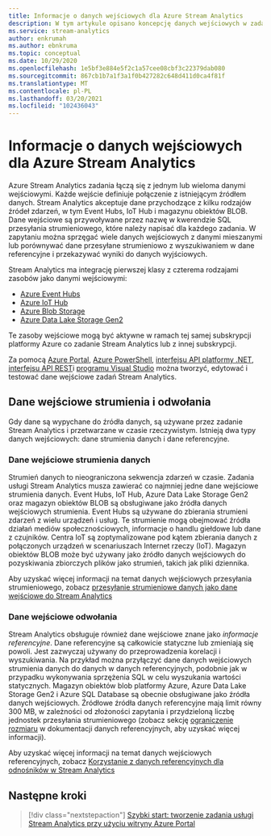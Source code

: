 ```yaml
---
title: Informacje o danych wejściowych dla Azure Stream Analytics
description: W tym artykule opisano koncepcję danych wejściowych w zadaniu Azure Stream Analytics, porównując dane wejściowe przesyłania strumieniowego z danymi wejściowymi.
ms.service: stream-analytics
author: enkrumah
ms.author: ebnkruma
ms.topic: conceptual
ms.date: 10/29/2020
ms.openlocfilehash: 1e5bf3e884e5f2c1a57cee08cbf3c22379dab080
ms.sourcegitcommit: 867cb1b7a1f3a1f0b427282c648d411d0ca4f81f
ms.translationtype: MT
ms.contentlocale: pl-PL
ms.lasthandoff: 03/20/2021
ms.locfileid: "102436043"
---
```

# <a name="understand-inputs-for-azure-stream-analytics"></a>Informacje o danych wejściowych dla Azure Stream Analytics

Azure Stream Analytics zadania łączą się z jednym lub wieloma danymi wejściowymi. Każde wejście definiuje połączenie z istniejącym źródłem danych. Stream Analytics akceptuje dane przychodzące z kilku rodzajów źródeł zdarzeń, w tym Event Hubs, IoT Hub i magazynu obiektów BLOB. Dane wejściowe są przywoływane przez nazwę w kwerendzie SQL przesyłania strumieniowego, które należy napisać dla każdego zadania. W zapytaniu można sprzęgać wiele danych wejściowych z danymi mieszanymi lub porównywać dane przesyłane strumieniowo z wyszukiwaniem w dane referencyjne i przekazywać wyniki do danych wyjściowych. 

Stream Analytics ma integrację pierwszej klasy z czterema rodzajami zasobów jako danymi wejściowymi:
- [Azure Event Hubs](https://azure.microsoft.com/services/event-hubs/)
- [Azure IoT Hub](https://azure.microsoft.com/services/iot-hub/) 
- [Azure Blob Storage](https://azure.microsoft.com/services/storage/blobs/) 
- [Azure Data Lake Storage Gen2](../storage/blobs/data-lake-storage-introduction.md) 

Te zasoby wejściowe mogą być aktywne w ramach tej samej subskrypcji platformy Azure co zadanie Stream Analytics lub z innej subskrypcji.

Za pomocą [Azure Portal](stream-analytics-quick-create-portal.md#configure-job-input),  [Azure PowerShell](/powershell/module/az.streamanalytics/New-azStreamAnalyticsInput), [interfejsu API platformy .NET](/dotnet/api/microsoft.azure.management.streamanalytics.inputsoperationsextensions), [interfejsu API REST](/rest/api/streamanalytics/2016-03-01/inputs)i [programu Visual Studio](stream-analytics-tools-for-visual-studio-install.md) można tworzyć, edytować i testować dane wejściowe zadań Stream Analytics.

## <a name="stream-and-reference-inputs"></a>Dane wejściowe strumienia i odwołania
Gdy dane są wypychane do źródła danych, są używane przez zadanie Stream Analytics i przetwarzane w czasie rzeczywistym. Istnieją dwa typy danych wejściowych: dane strumienia danych i dane referencyjne.

### <a name="data-stream-input"></a>Dane wejściowe strumienia danych
Strumień danych to nieograniczona sekwencja zdarzeń w czasie. Zadania usługi Stream Analytics musza zawierać co najmniej jedne dane wejściowe strumienia danych. Event Hubs, IoT Hub, Azure Data Lake Storage Gen2 oraz magazyn obiektów BLOB są obsługiwane jako źródła danych wejściowych strumienia. Event Hubs są używane do zbierania strumieni zdarzeń z wielu urządzeń i usług. Te strumienie mogą obejmować źródła działań mediów społecznościowych, informacje o handlu giełdowe lub dane z czujników. Centra IoT są zoptymalizowane pod kątem zbierania danych z połączonych urządzeń w scenariuszach Internet rzeczy (IoT).  Magazyn obiektów BLOB może być używany jako źródło danych wejściowych do pozyskiwania zbiorczych plików jako strumień, takich jak pliki dziennika.  

Aby uzyskać więcej informacji na temat danych wejściowych przesyłania strumieniowego, zobacz [przesyłanie strumieniowe danych jako dane wejściowe do Stream Analytics](stream-analytics-define-inputs.md)

### <a name="reference-data-input"></a>Dane wejściowe odwołania
Stream Analytics obsługuje również dane wejściowe znane jako *informacje referencyjne*. Dane referencyjne są całkowicie statyczne lub zmieniają się powoli. Jest zazwyczaj używany do przeprowadzenia korelacji i wyszukiwania. Na przykład można przyłączyć dane danych wejściowych strumienia danych do danych w danych referencyjnych, podobnie jak w przypadku wykonywania sprzężenia SQL w celu wyszukania wartości statycznych. Magazyn obiektów blob platformy Azure, Azure Data Lake Storage Gen2 i Azure SQL Database są obecnie obsługiwane jako źródła danych wejściowych. Źródłowe źródła danych referencyjne mają limit równy 300 MB, w zależności od złożoności zapytania i przydzieloną liczbę jednostek przesyłania strumieniowego (zobacz sekcję [ograniczenie rozmiaru](stream-analytics-use-reference-data.md#size-limitation) w dokumentacji danych referencyjnych, aby uzyskać więcej informacji).

Aby uzyskać więcej informacji na temat danych wejściowych referencyjnych, zobacz [Korzystanie z danych referencyjnych dla odnośników w Stream Analytics](stream-analytics-use-reference-data.md)

## <a name="next-steps"></a>Następne kroki
> [!div class="nextstepaction"]
> [Szybki start: tworzenie zadania usługi Stream Analytics przy użyciu witryny Azure Portal](stream-analytics-quick-create-portal.md)